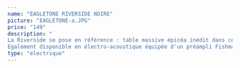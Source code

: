 ```yaml
---
name: "EAGLETONE RIVERSIDE NOIRE"
picture: "EAGLETONE-a.JPG" 
price: "149"
description: "
La Riverside se pose en référence : table massive épicéa inédit dans cette gamme de prix, dos et éclisses acajou satinées, mécaniques bain d'huile pour une bonne tenue d'accord, finitions irréprochables, une vraie réussite. La table massive apporte projection et chaleur à cet instrument bien fini pour un résultat bluffant.
Egalement disponible en électro-acoustique équipée d'un préampli Fishman Isys+."
type: "electrique"
---
```

